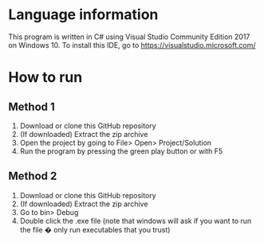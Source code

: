 # Language information 
This program is written in C# using Visual Studio Community Edition 2017 on Windows 10. To install this IDE, go to https://visualstudio.microsoft.com/ 
# How to run 
## Method 1 
1. Download or clone this GitHub repository 
2. (If downloaded) Extract the zip archive
3. Open the project by going to File> Open> Project/Solution 
4. Run the program by pressing the green play button or with F5
## Method 2
1. Download or clone this GitHub repository 
2. (If downloaded) Extract the zip archive
3. Go to bin> Debug
4. Double click the .exe file (note that windows will ask if you want to run the file � only run executables that you trust)
